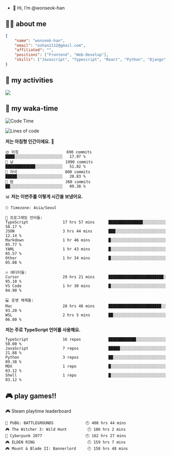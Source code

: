 - 👋 Hi, I’m @wonseok-han

## 🤷‍♂️ about me
```json
{
    "name": "wonseok-han",
    "email": "oshan1112@gmail.com",
    "affiliated": "",
    "positions": ["Frontend", "Web-Develop"],
    "skills": ["Javascript", "Typescript", "React", "Python", "Django", "SQL", "Docker", "Git"]
}
```

## 🤔 my activities

<!-- ![](https://github-readme-stats.vercel.app/api?username=wonseok-han&show_icons=true&theme=dracula&include_all_commits=true&custom_title=wonseok-han%27s%20Github%20Stats) -->

![](http://github-profile-summary-cards.vercel.app/api/cards/profile-details?username=wonseok-han&theme=dracula)

## 📃 my waka-time

<!--START_SECTION:waka-->
![Code Time](http://img.shields.io/badge/Code%20Time-3%2C132%20hrs%2058%20mins-blue)

![Lines of code](https://img.shields.io/badge/%EC%A0%80%EB%8A%94%20%EC%97%AC%ED%83%9C%EA%B9%8C%EC%A7%80%20-19.8%20million%20%EC%A4%84%EC%9D%98%20%EC%BD%94%EB%93%9C%EB%A5%BC%20%EC%9E%91%EC%84%B1%ED%96%88%EC%96%B4%EC%9A%94.-blue)

**저는 아침형 인간이에요. 🐤** 

```text
🌞 아침                     690 commits         ████░░░░░░░░░░░░░░░░░░░░░   17.97 % 
🌆 낮　                     1990 commits        █████████████░░░░░░░░░░░░   51.82 % 
🌃 저녁                     800 commits         █████░░░░░░░░░░░░░░░░░░░░   20.83 % 
🌙 밤　                     360 commits         ██░░░░░░░░░░░░░░░░░░░░░░░   09.38 % 
```


📊 **저는 이번주를 이렇게 시간을 보냈어요.** 

```text
🕑︎ Timezone: Asia/Seoul

💬 프로그래밍 언어들: 
TypeScript               17 hrs 57 mins      ███████████████░░░░░░░░░░   58.17 % 
JSON                     3 hrs 44 mins       ███░░░░░░░░░░░░░░░░░░░░░░   12.14 % 
Markdown                 1 hr 46 mins        █░░░░░░░░░░░░░░░░░░░░░░░░   05.77 % 
YAML                     1 hr 43 mins        █░░░░░░░░░░░░░░░░░░░░░░░░   05.57 % 
Other                    1 hr 34 mins        █░░░░░░░░░░░░░░░░░░░░░░░░   05.08 % 

🔥 에디터들: 
Cursor                   29 hrs 21 mins      ████████████████████████░   95.10 % 
VS Code                  1 hr 30 mins        █░░░░░░░░░░░░░░░░░░░░░░░░   04.90 % 

💻 운영 체제들: 
Mac                      28 hrs 46 mins      ███████████████████████░░   93.20 % 
WSL                      2 hrs 5 mins        ██░░░░░░░░░░░░░░░░░░░░░░░   06.80 % 
```

**저는 주로 TypeScript 언어를 사용해요.** 

```text
TypeScript               16 repos            ████████████░░░░░░░░░░░░░   50.00 % 
JavaScript               7 repos             █████░░░░░░░░░░░░░░░░░░░░   21.88 % 
Python                   3 repos             ██░░░░░░░░░░░░░░░░░░░░░░░   09.38 % 
MDX                      1 repo              █░░░░░░░░░░░░░░░░░░░░░░░░   03.12 % 
Shell                    1 repo              █░░░░░░░░░░░░░░░░░░░░░░░░   03.12 % 
```




<!--END_SECTION:waka-->

## 🎮 play games!!

<!-- steam-box start -->
🎮 Steam playtime leaderboard
```text
🍳 PUBG: BATTLEGROUNDS              🕘 408 hrs 44 mins
🎮 The Witcher 3: Wild Hunt         🕘 186 hrs 2 mins
🦾 Cyberpunk 2077                   🕘 162 hrs 27 mins
🎮 ELDEN RING                       🕘 159 hrs 7 mins
🎮 Mount & Blade II: Bannerlord     🕘 158 hrs 48 mins
```
<!-- Powered by https://github.com/YouEclipse/steam-box . -->
<!-- steam-box end -->
